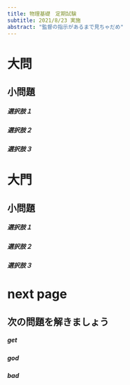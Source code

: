 ```yaml
---
title: 物理基礎　定期試験
subtitle: 2021/8/23 実施
abstract: "監督の指示があるまで見ちゃだめ"
---
```





# 大問

## 小問題

##### 選択肢１
##### 選択肢２
##### 選択肢３



# 大門

## 小問題


##### 選択肢１
##### 選択肢２
##### 選択肢３


# next page
## 次の問題を解きましょう
##### get
##### god
##### bad
